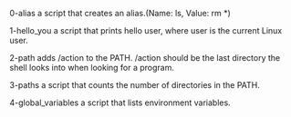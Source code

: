 0-alias a script that creates an alias.(Name: ls, Value: rm *)

1-hello_you a script that prints hello user, where user is the current Linux user.

2-path adds /action to the PATH. /action should be the last directory the shell looks into when looking for a program.

3-paths a script that counts the number of directories in the PATH.

4-global_variables a script that lists environment variables.


